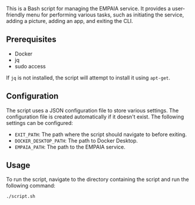 This is a Bash script for managing the EMPAIA service. It provides a user-friendly menu for performing various tasks, such as initiating the service, adding a picture, adding an app, and exiting the CLI.

## Prerequisites

- Docker
- jq
- sudo access

If `jq` is not installed, the script will attempt to install it using `apt-get`.

## Configuration

The script uses a JSON configuration file to store various settings. The configuration file is created automatically if it doesn't exist. The following settings can be configured:

- `EXIT_PATH`: The path where the script should navigate to before exiting.
- `DOCKER_DESKTOP_PATH`: The path to Docker Desktop.
- `EMPAIA_PATH`: The path to the EMPAIA service.

## Usage

To run the script, navigate to the directory containing the script and run the following command:

```bash
./script.sh